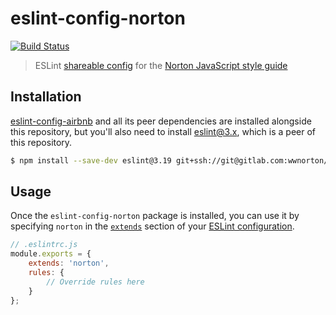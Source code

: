 # eslint-config-norton
[![Build Status](https://gitlab.com/wwnorton/style/eslint-config-norton/badges/master/build.svg)](https://gitlab.com/wwnorton/style/eslint-config-norton/commits/master)
> ESLint [shareable config](http://eslint.org/docs/developer-guide/shareable-configs.html) for the [Norton JavaScript style guide](https://gitlab.com/wwnorton/style)

## Installation
[eslint-config-airbnb](https://github.com/airbnb/javascript/tree/master/packages/eslint-config-airbnb) and all its peer dependencies are installed alongside this repository, but you'll also need to install [eslint@3.x](https://github.com/eslint/eslint/tree/3.x), which is a peer of this repository.
```sh
$ npm install --save-dev eslint@3.19 git+ssh://git@gitlab.com:wwnorton/style/eslint-config-norton.git#v1.0.0-rc.4
```

## Usage
Once the `eslint-config-norton` package is installed, you can use it by specifying `norton` in the [`extends`](http://eslint.org/docs/user-guide/configuring#extending-configuration-files) section of your [ESLint configuration](http://eslint.org/docs/user-guide/configuring).

```js
// .eslintrc.js
module.exports = {
    extends: 'norton',
    rules: {
        // Override rules here
    }
};
```
